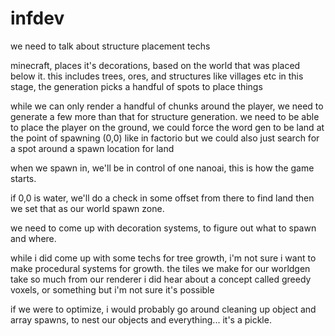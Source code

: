 # infdev
we need to talk about structure placement techs


minecraft, places it's decorations, based on the world that was placed below it. 
this includes trees, ores, and structures like villages etc
in this stage, the generation picks a handful of spots to place things


while we can only render a handful of chunks around the player, we need to generate a few more than that for structure generation.
we need to be able to place the player on the ground, we could force the word gen to be land at the point of spawning (0,0) like in factorio
but we could also just search for a spot around a spawn location for land

when we spawn in, we'll be in control of one nanoai, this is how the game starts.

if 0,0 is water, we'll do a check in some offset from there to find land
then we set that as our world spawn zone.

we need to come up with decoration systems, to figure out what to spawn and where.

while i did come up with some techs for tree growth, i'm not sure i want to make procedural systems for growth.
the tiles we make for our worldgen take so much from our renderer
i did hear about a concept called greedy voxels, or something but i'm not sure it's possible

if we were to optimize, i would probably go around cleaning up object and array spawns, to nest our objects and everything... it's a pickle.